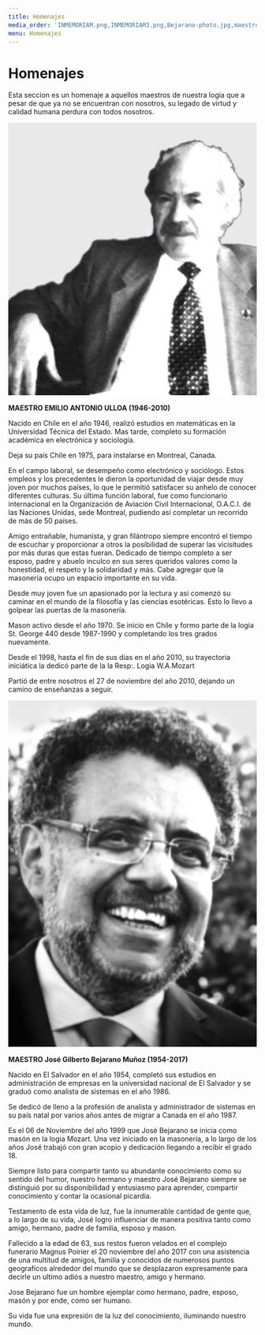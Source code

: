 ```yaml
---
title: Homenajes
media_order: 'INMEMORIAM.png,INMEMORIAM3.png,Bejarano-photo.jpg,maestro-ulloa-photo.jpg'
menu: Homenajes
---
```


# Homenajes

Esta seccion es un homenaje a aquellos maestros de nuestra logia que a pesar de que ya no se encuentran con nosotros, su legado de virtud y calidad humana perdura con todos nosotros.

![](maestro-ulloa-photo.jpg)  

**MAESTRO
EMILIO ANTONIO ULLOA
(1946-2010)**
 
Nacido en Chile en el año 1946, realizó estudios en matemáticas en la Universidad Técnica del Estado. Mas tarde, completo su formación académica en electrónica y sociología.

Deja su país Chile en 1975, para instalarse en Montreal, Canada.

En el campo laboral, se desempeño como electrónico y sociólogo. Estos empleos y los precedentes le dieron la oportunidad de viajar desde muy joven por muchos países, lo que le permitió satisfacer su anhelo de conocer diferentes culturas. Su última función laboral, fue como funcionario internacional en la Organización de Aviación Civil Internacional, O.A.C.I. de las Naciones Unidas, sede Montreal, pudiendo así completar un recorrido de más de 50 países.

Amigo entrañable, humanista, y gran filántropo siempre encontró el tiempo de escuchar y proporcionar a otros la posibilidad de superar las vicisitudes por más duras que estas fueran. Dedicado de tiempo completo a ser esposo, padre y abuelo inculco en sus seres queridos valores como la honestidad, el respeto y la solidaridad y más. Cabe agregar que la masonería ocupo un espacio importante en su vida.

Desde muy joven fue un apasionado por la lectura y así comenzó su caminar en el mundo de la filosofía y las ciencias esotéricas. Esto lo llevo a golpear las puertas de la masonería.

Mason activo desde el año 1970. Se inicio en Chile y formo parte de la logia St. George 440 desde 1987-1990 y completando los tres grados nuevamente.

Desde el 1998, hasta el fin de sus días en el año 2010,  su trayectoria iniciática la dedicó parte de la la Resp:. Logia W.A.Mozart

Partió de entre nosotros el 27 de noviembre del año 2010, dejando un camino de enseñanzas a seguir.


![](Bejarano-photo.jpg)  

**MAESTRO
José Gilberto Bejarano Muñoz 
(1954-2017)**
 
Nacido en El Salvador en el año 1954, completó sus estudios en administración de empresas en la universidad nacional de El Salvador y se graduó como analista de sistemas en el año 1986.

Se dedicó de lleno a la profesión de analista y administrador de sistemas en su país natal por varios años antes de migrar a Canada en el año 1987.

Es el 06 de Noviembre del año 1999 que José Bejarano se inicia como masón en la logia Mozart. Una vez iniciado en la masonería, a lo largo de los años José trabajó con gran acopio y dedicación llegando a recibir el grado 18.

Siempre listo para compartir tanto su abundante conocimiento como su sentido del humor, nuestro hermano y maestro José Bejarano siempre se distinguió por su disponibilidad y entusiasmo para aprender, compartir conocimiento y contar la ocasional picardía.

Testamento de esta vida de luz, fue la innumerable cantidad de gente que, a lo largo de su vida, José logro influenciar de manera positiva tanto como amigo, hermano, padre de familia, esposo y mason.

Fallecido a la edad de 63, sus restos fueron velados en el complejo funerario Magnus Poirier el 20 noviembre del año 2017 con una asistencia de una multitud de amigos, familia y conocidos de numerosos puntos geograficos alrededor del mundo que se desplazaron expresamente para decirle un ultimo adiós a nuestro maestro, amigo y hermano.

Jose Bejarano fue un hombre ejemplar como hermano, padre, esposo, masón y por ende, como ser humano.

Su vida fue una expresión de la luz del conocimiento, iluminando nuestro mundo.